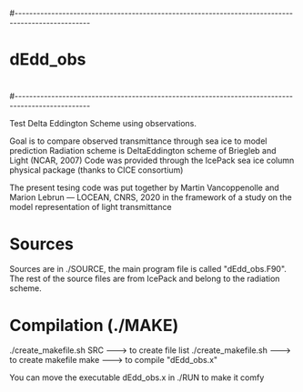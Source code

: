 
#--------------------------------------------------------------------------------------------------
#
# dEdd_obs
#
#--------------------------------------------------------------------------------------------------

Test Delta Eddington Scheme using observations.

Goal is to compare observed transmittance through sea ice to model prediction
Radiation scheme is DeltaEddington scheme of Briegleb and Light (NCAR, 2007) 
Code was provided through the IcePack sea ice column physical package (thanks to CICE consortium)

The present tesing code was put together by Martin Vancoppenolle and Marion Lebrun — LOCEAN, CNRS, 2020
in the framework of a study on the model representation of light transmittance

# Sources
Sources are in ./SOURCE, the main program file is called "dEdd_obs.F90".
The rest of the source files are from IcePack and belong to the radiation scheme.

# Compilation (./MAKE)
./create_makefile.sh SRC  ---> to create file list
./create_makefile.sh  ---> to create makefile
make ---> to compile "dEdd_obs.x"

You can move the executable dEdd_obs.x in ./RUN to make it comfy


